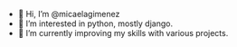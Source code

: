 - 👋 Hi, I’m @micaelagimenez
- 👀 I’m interested in python, mostly django.
- 🌱 I’m currently improving my skills with various projects.


<!---
micaelagimenez/micaelagimenez is a ✨ special ✨ repository because its `README.md` (this file) appears on your GitHub profile.
You can click the Preview link to take a look at your changes.
--->
